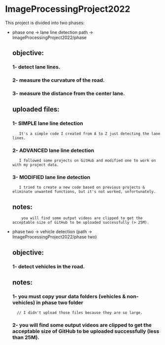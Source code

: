 # ImageProcessingProject2022

This project is divided into two phases:
    
* phase one -> lane line detection 
	path -> ImageProcessingProject2022/phase
	
    ## objective:
	### 1- detect lane lines.
	### 2- measure the curvature of the road.
	### 3- measure the distance from the center lane.

    ## uploaded files:
	### 1- SIMPLE lane line detection
		 It's a simple code I created from A to Z just detecting the lane lines.
	### 2- ADVANCED lane line detection
		 I followed some projects on GitHub and modified one to work on with my project data.
	### 3- MODIFIED lane line detection
		 I tried to create a new code based on previous projects & eliminate unwanted functions, but it's not worked, unfortunately.

    ## notes:
          you will find some output videos are clipped to get the acceptable size of GitHub to be uploaded successfully (> 25M).

* phase two -> vehicle detection (path -> ImageProcessingProject2022/phase two)
    ## objective:
	### 1- detect vehicles in the road.
    
    ## notes:
	### 1- you must copy your data folders (vehicles & non-vehicles) in phase two folder
		// I didn't upload those files because they are so large.
	### 2- you will find some output videos are clipped to get the acceptable size of GitHub to be uploaded successfully (less than 25M).
